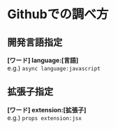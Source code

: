 # Githubでの調べ方
## 開発言語指定
**[ワード] language:[言語]**  
e.g.) `async language:javascript`

## 拡張子指定
**[ワード] extension:[拡張子]**  
e.g.) `props extension:jsx`
